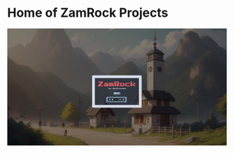 # Home of ZamRock Projects


[![GitHub Logo](https://github.com/DeathSmack/zamrock/blob/main/graphics/website_ss_0001.png?raw=true)](https://deathsmack.com/)
